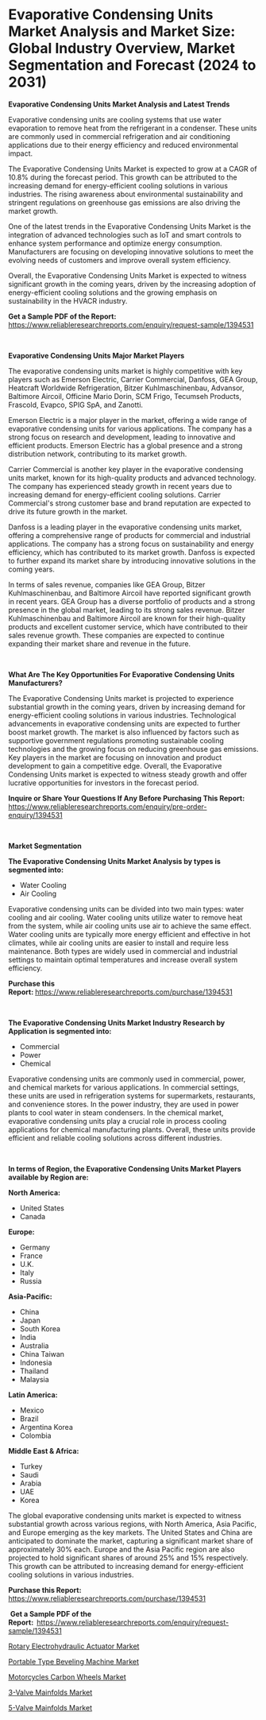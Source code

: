 <p><h1>Evaporative Condensing Units Market Analysis and Market Size: Global Industry Overview, Market Segmentation and Forecast (2024 to 2031)</h1></p><p><strong>Evaporative Condensing Units Market Analysis and Latest Trends</strong></p>
<p><p>Evaporative condensing units are cooling systems that use water evaporation to remove heat from the refrigerant in a condenser. These units are commonly used in commercial refrigeration and air conditioning applications due to their energy efficiency and reduced environmental impact.</p><p>The Evaporative Condensing Units Market is expected to grow at a CAGR of 10.8% during the forecast period. This growth can be attributed to the increasing demand for energy-efficient cooling solutions in various industries. The rising awareness about environmental sustainability and stringent regulations on greenhouse gas emissions are also driving the market growth.</p><p>One of the latest trends in the Evaporative Condensing Units Market is the integration of advanced technologies such as IoT and smart controls to enhance system performance and optimize energy consumption. Manufacturers are focusing on developing innovative solutions to meet the evolving needs of customers and improve overall system efficiency.</p><p>Overall, the Evaporative Condensing Units Market is expected to witness significant growth in the coming years, driven by the increasing adoption of energy-efficient cooling solutions and the growing emphasis on sustainability in the HVACR industry.</p></p>
<p><strong>Get a Sample PDF of the Report:&nbsp;</strong> <a href="https://www.reliableresearchreports.com/enquiry/request-sample/1394531">https://www.reliableresearchreports.com/enquiry/request-sample/1394531</a></p>
<p>&nbsp;</p>
<p><strong>Evaporative Condensing Units Major Market Players</strong></p>
<p><p>The evaporative condensing units market is highly competitive with key players such as Emerson Electric, Carrier Commercial, Danfoss, GEA Group, Heatcraft Worldwide Refrigeration, Bitzer Kuhlmaschinenbau, Advansor, Baltimore Aircoil, Officine Mario Dorin, SCM Frigo, Tecumseh Products, Frascold, Evapco, SPIG SpA, and Zanotti.</p><p>Emerson Electric is a major player in the market, offering a wide range of evaporative condensing units for various applications. The company has a strong focus on research and development, leading to innovative and efficient products. Emerson Electric has a global presence and a strong distribution network, contributing to its market growth.</p><p>Carrier Commercial is another key player in the evaporative condensing units market, known for its high-quality products and advanced technology. The company has experienced steady growth in recent years due to increasing demand for energy-efficient cooling solutions. Carrier Commercial's strong customer base and brand reputation are expected to drive its future growth in the market.</p><p>Danfoss is a leading player in the evaporative condensing units market, offering a comprehensive range of products for commercial and industrial applications. The company has a strong focus on sustainability and energy efficiency, which has contributed to its market growth. Danfoss is expected to further expand its market share by introducing innovative solutions in the coming years.</p><p>In terms of sales revenue, companies like GEA Group, Bitzer Kuhlmaschinenbau, and Baltimore Aircoil have reported significant growth in recent years. GEA Group has a diverse portfolio of products and a strong presence in the global market, leading to its strong sales revenue. Bitzer Kuhlmaschinenbau and Baltimore Aircoil are known for their high-quality products and excellent customer service, which have contributed to their sales revenue growth. These companies are expected to continue expanding their market share and revenue in the future.</p></p>
<p>&nbsp;</p>
<p><strong>What Are The Key Opportunities For Evaporative Condensing Units Manufacturers?</strong></p>
<p><p>The Evaporative Condensing Units market is projected to experience substantial growth in the coming years, driven by increasing demand for energy-efficient cooling solutions in various industries. Technological advancements in evaporative condensing units are expected to further boost market growth. The market is also influenced by factors such as supportive government regulations promoting sustainable cooling technologies and the growing focus on reducing greenhouse gas emissions. Key players in the market are focusing on innovation and product development to gain a competitive edge. Overall, the Evaporative Condensing Units market is expected to witness steady growth and offer lucrative opportunities for investors in the forecast period.</p></p>
<p><strong>Inquire or Share Your Questions If Any Before Purchasing This Report:</strong> <a href="https://www.reliableresearchreports.com/enquiry/pre-order-enquiry/1394531">https://www.reliableresearchreports.com/enquiry/pre-order-enquiry/1394531</a></p>
<p>&nbsp;</p>
<p><strong>Market Segmentation</strong></p>
<p><strong>The Evaporative Condensing Units Market Analysis by types is segmented into:</strong></p>
<p><ul><li>Water Cooling</li><li>Air Cooling</li></ul></p>
<p><p>Evaporative condensing units can be divided into two main types: water cooling and air cooling. Water cooling units utilize water to remove heat from the system, while air cooling units use air to achieve the same effect. Water cooling units are typically more energy efficient and effective in hot climates, while air cooling units are easier to install and require less maintenance. Both types are widely used in commercial and industrial settings to maintain optimal temperatures and increase overall system efficiency.</p></p>
<p><strong>Purchase this Report:&nbsp;</strong><a href="https://www.reliableresearchreports.com/purchase/1394531">https://www.reliableresearchreports.com/purchase/1394531</a></p>
<p>&nbsp;</p>
<p><strong>The Evaporative Condensing Units Market Industry Research by Application is segmented into:</strong></p>
<p><ul><li>Commercial</li><li>Power</li><li>Chemical</li></ul></p>
<p><p>Evaporative condensing units are commonly used in commercial, power, and chemical markets for various applications. In commercial settings, these units are used in refrigeration systems for supermarkets, restaurants, and convenience stores. In the power industry, they are used in power plants to cool water in steam condensers. In the chemical market, evaporative condensing units play a crucial role in process cooling applications for chemical manufacturing plants. Overall, these units provide efficient and reliable cooling solutions across different industries.</p></p>
<p>&nbsp;</p>
<p><strong>In terms of Region, the Evaporative Condensing Units Market Players available by Region are:</strong></p>
<p>
    <p> <strong> North America: </strong>
        <ul>
            <li>United States</li>
            <li>Canada</li>
        </ul>
        </p> 
    <p> <strong> Europe: </strong>
        <ul>
            <li>Germany</li>
            <li>France</li>
            <li>U.K.</li>
            <li>Italy</li>
            <li>Russia</li>
        </ul>
        </p> 
    <p> <strong> Asia-Pacific: </strong>
        <ul>
            <li>China</li>
            <li>Japan</li>
            <li>South Korea</li>
            <li>India</li>
            <li>Australia</li>
            <li>China Taiwan</li>
            <li>Indonesia</li>
            <li>Thailand</li>
            <li>Malaysia</li>
        </ul>
        </p> 
    <p> <strong> Latin America: </strong>
        <ul>
            <li>Mexico</li>
            <li>Brazil</li>
            <li>Argentina Korea</li>
            <li>Colombia</li>
        </ul>
        </p> 
    <p> <strong> Middle East & Africa: </strong>
        <ul>
            <li>Turkey</li>
            <li>Saudi</li>
            <li>Arabia</li>
            <li>UAE</li>
            <li>Korea</li>
        </ul>
    </p>
    </p>
<p><p>The global evaporative condensing units market is expected to witness substantial growth across various regions, with North America, Asia Pacific, and Europe emerging as the key markets. The United States and China are anticipated to dominate the market, capturing a significant market share of approximately 30% each. Europe and the Asia Pacific region are also projected to hold significant shares of around 25% and 15% respectively. This growth can be attributed to increasing demand for energy-efficient cooling solutions in various industries.</p></p>
<p><strong>Purchase this Report: </strong><a href="https://www.reliableresearchreports.com/purchase/1394531">https://www.reliableresearchreports.com/purchase/1394531</a></p>
<p>&nbsp;<strong>Get a Sample PDF of the Report:&nbsp;&nbsp;</strong><a href="https://www.reliableresearchreports.com/enquiry/request-sample/1394531">https://www.reliableresearchreports.com/enquiry/request-sample/1394531</a></p>
<p><strong></strong></p>
<p><p><a href="https://medium.com/@angelageorge32/rotary-electrohydraulic-actuator-market-analysis-its-cagr-market-segmentation-and-global-industry-4f8fe9b43cf5">Rotary Electrohydraulic Actuator Market</a></p><p><a href="https://medium.com/@angelageorge32/analyzing-portable-type-beveling-machine-market-global-industry-perspective-and-forecast-2024-to-c615aa8a2f00">Portable Type Beveling Machine Market</a></p><p><a href="https://medium.com/@irwingibson727/motorcycles-carbon-wheels-market-size-reveals-the-best-marketing-channels-in-global-industry-2a67a1b50123">Motorcycles Carbon Wheels Market</a></p><p><a href="https://medium.com/@nelsonhauck/decoding-3-valve-mainfolds-market-metrics-market-share-trends-and-growth-patterns-c58d0336bebb">3-Valve Mainfolds Market</a></p><p><a href="https://medium.com/@nelsonhauck/5-valve-mainfolds-market-size-market-outlook-and-market-forecast-2024-to-2031-8207f1ab015d">5-Valve Mainfolds Market</a></p></p>